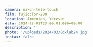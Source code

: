 ```yaml
---
camera: nikon-tele-touch
film: fujicolor-200
location: Armenian, Yerevan
date: 2024-03-01T23:00:01.000+00:00
description: ''
photo: '/uploads/2024/03/Boxlab24.jpg'
instax: false
---
```

